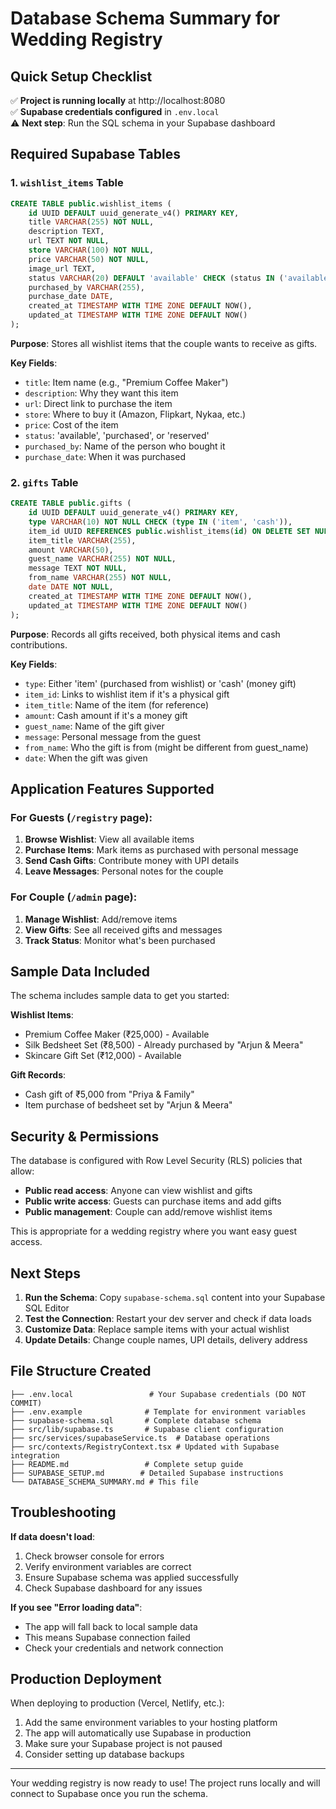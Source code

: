 # Database Schema Summary for Wedding Registry

## Quick Setup Checklist

✅ **Project is running locally** at http://localhost:8080  
✅ **Supabase credentials configured** in `.env.local`  
⚠️ **Next step**: Run the SQL schema in your Supabase dashboard  

## Required Supabase Tables

### 1. `wishlist_items` Table

```sql
CREATE TABLE public.wishlist_items (
    id UUID DEFAULT uuid_generate_v4() PRIMARY KEY,
    title VARCHAR(255) NOT NULL,
    description TEXT,
    url TEXT NOT NULL,
    store VARCHAR(100) NOT NULL,
    price VARCHAR(50) NOT NULL,
    image_url TEXT,
    status VARCHAR(20) DEFAULT 'available' CHECK (status IN ('available', 'purchased', 'reserved')),
    purchased_by VARCHAR(255),
    purchase_date DATE,
    created_at TIMESTAMP WITH TIME ZONE DEFAULT NOW(),
    updated_at TIMESTAMP WITH TIME ZONE DEFAULT NOW()
);
```

**Purpose**: Stores all wishlist items that the couple wants to receive as gifts.

**Key Fields**:
- `title`: Item name (e.g., "Premium Coffee Maker")
- `description`: Why they want this item
- `url`: Direct link to purchase the item
- `store`: Where to buy it (Amazon, Flipkart, Nykaa, etc.)
- `price`: Cost of the item
- `status`: 'available', 'purchased', or 'reserved'
- `purchased_by`: Name of the person who bought it
- `purchase_date`: When it was purchased

### 2. `gifts` Table

```sql
CREATE TABLE public.gifts (
    id UUID DEFAULT uuid_generate_v4() PRIMARY KEY,
    type VARCHAR(10) NOT NULL CHECK (type IN ('item', 'cash')),
    item_id UUID REFERENCES public.wishlist_items(id) ON DELETE SET NULL,
    item_title VARCHAR(255),
    amount VARCHAR(50),
    guest_name VARCHAR(255) NOT NULL,
    message TEXT NOT NULL,
    from_name VARCHAR(255) NOT NULL,
    date DATE NOT NULL,
    created_at TIMESTAMP WITH TIME ZONE DEFAULT NOW(),
    updated_at TIMESTAMP WITH TIME ZONE DEFAULT NOW()
);
```

**Purpose**: Records all gifts received, both physical items and cash contributions.

**Key Fields**:
- `type`: Either 'item' (purchased from wishlist) or 'cash' (money gift)
- `item_id`: Links to wishlist item if it's a physical gift
- `item_title`: Name of the item (for reference)
- `amount`: Cash amount if it's a money gift
- `guest_name`: Name of the gift giver
- `message`: Personal message from the guest
- `from_name`: Who the gift is from (might be different from guest_name)
- `date`: When the gift was given

## Application Features Supported

### For Guests (`/registry` page):
1. **Browse Wishlist**: View all available items
2. **Purchase Items**: Mark items as purchased with personal message
3. **Send Cash Gifts**: Contribute money with UPI details
4. **Leave Messages**: Personal notes for the couple

### For Couple (`/admin` page):
1. **Manage Wishlist**: Add/remove items
2. **View Gifts**: See all received gifts and messages
3. **Track Status**: Monitor what's been purchased

## Sample Data Included

The schema includes sample data to get you started:

**Wishlist Items**:
- Premium Coffee Maker (₹25,000) - Available
- Silk Bedsheet Set (₹8,500) - Already purchased by "Arjun & Meera"
- Skincare Gift Set (₹12,000) - Available

**Gift Records**:
- Cash gift of ₹5,000 from "Priya & Family"
- Item purchase of bedsheet set by "Arjun & Meera"

## Security & Permissions

The database is configured with Row Level Security (RLS) policies that allow:
- **Public read access**: Anyone can view wishlist and gifts
- **Public write access**: Guests can purchase items and add gifts
- **Public management**: Couple can add/remove wishlist items

This is appropriate for a wedding registry where you want easy guest access.

## Next Steps

1. **Run the Schema**: Copy `supabase-schema.sql` content into your Supabase SQL Editor
2. **Test the Connection**: Restart your dev server and check if data loads
3. **Customize Data**: Replace sample items with your actual wishlist
4. **Update Details**: Change couple names, UPI details, delivery address

## File Structure Created

```
├── .env.local                 # Your Supabase credentials (DO NOT COMMIT)
├── .env.example              # Template for environment variables
├── supabase-schema.sql       # Complete database schema
├── src/lib/supabase.ts       # Supabase client configuration
├── src/services/supabaseService.ts  # Database operations
├── src/contexts/RegistryContext.tsx # Updated with Supabase integration
├── README.md                 # Complete setup guide
├── SUPABASE_SETUP.md        # Detailed Supabase instructions
└── DATABASE_SCHEMA_SUMMARY.md # This file
```

## Troubleshooting

**If data doesn't load**:
1. Check browser console for errors
2. Verify environment variables are correct
3. Ensure Supabase schema was applied successfully
4. Check Supabase dashboard for any issues

**If you see "Error loading data"**:
- The app will fall back to local sample data
- This means Supabase connection failed
- Check your credentials and network connection

## Production Deployment

When deploying to production (Vercel, Netlify, etc.):
1. Add the same environment variables to your hosting platform
2. The app will automatically use Supabase in production
3. Make sure your Supabase project is not paused
4. Consider setting up database backups

---

Your wedding registry is now ready to use! The project runs locally and will connect to Supabase once you run the schema.
